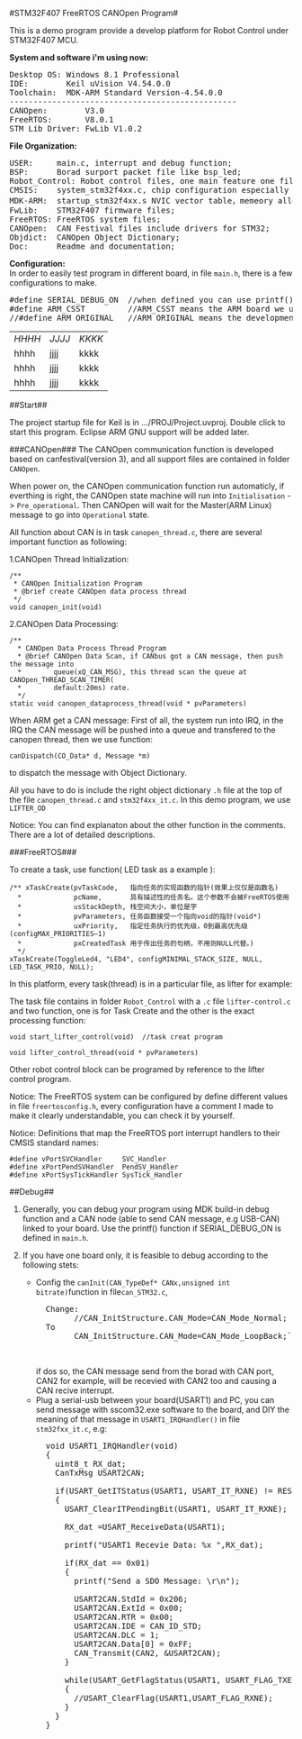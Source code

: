 #STM32F407 FreeRTOS CANOpen Program#

This is a demo program provide a develop platform for Robot Control under STM32F407 MCU.  

**System and software i'm using now:**
<pre>
Desktop OS: Windows 8.1 Professional  
IDE:        Keil uVision V4.54.0.0
Toolchain:  MDK-ARM Standard Version-4.54.0.0
------------------------------------------------
CANOpen:        V3.0
FreeRTOS:       V8.0.1
STM Lib Driver: FwLib V1.0.2
</pre> 

**File Organization:**  
<pre>
USER:     main.c, interrupt and debug function;  
BSP:      Borad surport packet file like bsp_led;
Robot_Control: Robot control files, one main feature one file, e.g canopen_thread.c and lifter_control.c;
CMSIS:    system_stm32f4xx.c, chip configuration especially system clock;  
MDK-ARM:  startup_stm32f4xx.s NVIC vector table，memeory allocation;    
FwLib:    STM32F407 firmware files;   
FreeRTOS: FreeRTOS system files;   
CANOpen:  CAN Festival files include drivers for STM32;  
Objdict:  CANOpen Object Dictionary;  
Doc:      Readme and documentation;
</pre>

**Configuration:**  
In order to easily test program in different board, in file `main.h`, there is a few configurations to make.
<pre>
#define SERIAL_DEBUG_ON  //when defined you can use printf() to serial output 
#define ARM_CSST         //ARM_CSST means the ARM board we use on the Robot
//#define ARM_ORIGINAL   //ARM_ORIGINAL means the development board(the ST development board with joystick)
</pre>

<table>
<tbody>
<tr><td><em>HHHH</em></td><td><em>JJJJ</em></td><td><em>KKKK</em></td></tr>
<tr><td>hhhh</td><td>jjjj</td><td>kkkk</td></tr>
<tr><td>hhhh</td><td>jjjj</td><td>kkkk</td></tr>
<tr><td>hhhh</td><td>jjjj</td><td>kkkk</td></tr>
</tbody>
</table>

##Start##

The project startup file for Keil is in .../PROJ/Project.uvproj. Double click to start this program. Eclipse ARM GNU support will be added later.

###CANOpen###
The CANOpen communication function is developed based on canfestival(version 3), and all support files are contained in folder `CANOpen`.

When power on, the CANOpen communication function run automaticly, if everthing is right, the CANOpen state machine will run into `Initialisation` -> `Pre_operational`. Then CANOpen will wait for the Master(ARM Linux) message to go into `Operational` state.  

All function about CAN is in task `canopen_thread.c`, there are several important function as following:

1.CANOpen Thread Initialization:

    /**
	 * CANOpen Initialization Program
	 * @brief create CANOpen data process thread
	 */
	void canopen_init(void)

2.CANOpen Data Processing:

	/**
	  * CANOpen Data Process Thread Program
	  * @brief CANOpen Data Scan, if CANbus got a CAN message, then push the message into
	  *        queue(xQ_CAN_MSG), this thread scan the queue at CANOpen_THREAD_SCAN_TIMER(
	  *        default:20ms) rate.
	  */
	static void canopen_dataprocess_thread(void * pvParameters)

When ARM get a CAN message: First of all, the system run into IRQ, in the IRQ the CAN message will be pushed into a queue and transfered to the canopen thread, then we use function:

	canDispatch(CO_Data* d, Message *m)

to dispatch the message with Object Dictionary.

All you have to do is include the right object dictionary `.h` file at the top of the file `canopen_thread.c` and `stm32f4xx_it.c`. In this demo program, we use `LIFTER_OD`

Notice: You can find explanaton about the other function in the comments. There are a lot of detailed descriptions.

###FreeRTOS###

To create a task, use function( LED task as a example ):

	/** xTaskCreate(pvTaskCode,   指向任务的实现函数的指针(效果上仅仅是函数名)
	  *             pcName,       具有描述性的任务名。这个参数不会被FreeRTOS使用
	  *             usStackDepth, 栈空间大小，单位是字
	  *             pvParameters, 任务函数接受一个指向void的指针(void*)
	  *             uxPriority,   指定任务执行的优先级，0到最高优先级(configMAX_PRIORITIES–1)
	  *             pxCreatedTask 用于传出任务的句柄，不用则NULL代替。)
	  */
    xTaskCreate(ToggleLed4, "LED4", configMINIMAL_STACK_SIZE, NULL, LED_TASK_PRIO, NULL);

In this platform, every task(thread) is in a particular file, as lifter for example:

The task file contains in folder `Robot_Control` with a `.c` file `lifter-control.c` and two function, one is for 
Task Create and the other is the exact processing function:

	void start_lifter_control(void)  //task creat program

	void lifter_control_thread(void * pvParameters)

Other robot control block can be programed by reference to the lifter control program.

Notice: The FreeRTOS system can be configured by define different values in file `freertosconfig.h`, every configuration have a comment I made to make it clearly understandable, you can check it by yourself.

Notice: Definitions that map the FreeRTOS port interrupt handlers to their CMSIS
standard names:

	#define vPortSVCHandler     SVC_Handler
	#define xPortPendSVHandler  PendSV_Handler
	#define xPortSysTickHandler SysTick_Handler

##Debug##

1. Generally, you can debug your program using MDK build-in debug function and a CAN node (able to send CAN message, e.g USB-CAN) linked to your board. Use the printf() function if SERIAL_DEBUG_ON is defined in `main.h`.  

2. If you have one board only, it is feasible to debug according to the following stets:  

	- Config the `canInit(CAN_TypeDef* CANx,unsigned int bitrate)`function in file`can_STM32.c`,   
		<pre>
       	Change:
              //CAN_InitStructure.CAN_Mode=CAN_Mode_Normal; 
       	To  
              CAN_InitStructure.CAN_Mode=CAN_Mode_LoopBack;`

		</pre>
		if dos so, the CAN message send from the borad with CAN port, CAN2 for example, will be recevied with CAN2 too and causing a CAN recive interrupt.
    - Plug a serial-usb between your board(USART1) and PC, you can send message with sscom32.exe software to the board, and DIY the meaning of that message in `USART1_IRQHandler()` in file `stm32fxx_it.c`, e.g:  
    	<pre>
		void USART1_IRQHandler(void)
		{  
		  uint8_t RX_dat; 
		  CanTxMsg USART2CAN;
  
		  if(USART_GetITStatus(USART1, USART_IT_RXNE) != RESET)
		  {	
			USART_ClearITPendingBit(USART1, USART_IT_RXNE);
		
			RX_dat =USART_ReceiveData(USART1);
		
			printf("USART1 Recevie Data: %x ",RX_dat);
				
			if(RX_dat == 0x01)
			{
			  printf("Send a SDO Message: \r\n");
			
			  USART2CAN.StdId = 0x206;
			  USART2CAN.ExtId = 0x00;
			  USART2CAN.RTR = 0x00;
			  USART2CAN.IDE = CAN_ID_STD;
			  USART2CAN.DLC = 1;                 
			  USART2CAN.Data[0] = 0xFF;
			  CAN_Transmit(CAN2, &USART2CAN);	
			}
		
			while(USART_GetFlagStatus(USART1, USART_FLAG_TXE)==RESET);
			{
		  	  //USART_ClearFlag(USART1,USART_FLAG_RXNE);
			}
		  }	
		}
		</pre>